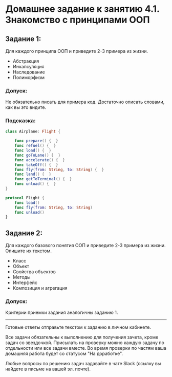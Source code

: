 # Домашнее задание к занятию 4.1. Знакомство с принципами ООП

## Задание 1:

Для каждого принципа ООП и приведите 2-3 примера из жизни.

- Абстракция
- Инкапсуляция
- Наследование
- Полиморфизм

### Допуск:

Не обязательно писать для примера код. Достаточно описать словами, как вы это видите.

### Подсказка: 

```swift
class Airplane: Flight {
    
    func prepare() {  }
    func refuel() {  }
    func load() {  }
    func goToLane() {  }
    func accelerate() {  }
    func takeOff() {  }
    func fly(from: String, to: String) {  }
    func land() {  }
    func getToTerminal() {  }
    func unload() {  }
}

protocol Flight {
    func load()
    func fly(from: String, to: String)
    func unload()
}
```

## Задание 2:

Для каждого базового понятия ООП и приведите 2-3 примера из жизни. Опишите их текстом.

- Класс
- Объект
- Свойства объектов
- Методы
- Интерфейс
- Композиция и агрегация

### Допуск:

Критерии приемки задания аналогичны заданию 1.

_______________

Готовые ответы отправьте текстом к заданию в личном кабинете.

Все задачи обязательны к выполнению для получения зачета, кроме задач со звездочкой. Присылать на проверку можно каждую задачу по отдельности или все задачи вместе. Во время проверки по частям ваша домашняя работа будет со статусом "На доработке".

Любые вопросы по решению задач задавайте в чате Slack (ссылку вы найдете в письме на вашей эл. почте).
